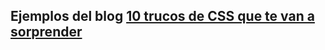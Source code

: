 ## Ejemplos del blog <a target="_blank" href="https://platzi.com/blog/10-trucos-de-css-que-te-van-a-sorprender/">10 trucos de CSS que te van a sorprender</a>